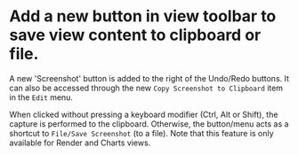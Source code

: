 # Add a new button in view toolbar to save view content to clipboard or file.

A new 'Screenshot' button is added to the right of the Undo/Redo buttons. It can
also be accessed through the new `Copy Screenshot to Clipboard` item in the `Edit` menu.

When clicked without pressing a keyboard modifier (Ctrl, Alt or Shift), the
capture is performed to the clipboard. Otherwise, the button/menu acts as a
shortcut to `File/Save Screenshot` (to a file).
Note that this feature is only available for Render and Charts views.
